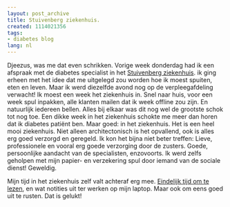 ```yaml
---
layout: post_archive
title: Stuivenberg ziekenhuis.
created: 1114021356
tags:
- diabetes blog
lang: nl
---
```

Djeezus, was me dat even schrikken. Vorige week donderdag had ik een afspraak met de diabetes specialist in het [Stuivenberg ziekenhuis](http://ocmw.antwerpen.be/acza/st/st_index_geschiedenis.htm). ik ging erheen met het idee dat me uitgelegd zou worden hoe ik moest spuiten, eten en leven. Maar ik werd diezelfde avond nog op de verpleegafdeling verwacht! Ik moest een week het ziekenhuis in. <!--break-->Snel naar huis, voor een week spul inpakken, alle klanten mailen dat ik week offline zou zijn. En natuurlijk iedereen bellen. Alles bij elkaar was dit nog wel de grootste schok tot nog toe. Een dikke week in het ziekenhuis schokte me meer dan horen dat ik diabetes patiënt ben. Maar goed: in het ziekenhuis. Het is een heel mooi ziekenhuis. Niet alleen architectonisch is het opvallend, ook is alles erg goed verzorgd en geregeld. Ik kon het bijna niet beter treffen: Lieve, professionele en vooral erg goede verzorging door de zusters. Goede, persoonlijke aandacht van de specialisten, enzovoorts. Ik werd zelfs geholpen met mijn papier- en verzekering spul door iemand van de sociale dienst! Geweldig.

Mijn tijd in het ziekenhuis zelf valt achteraf erg mee. [Eindelijk tijd om te lezen](http://www.nl.bol.com/is-bin/INTERSHOP.enfinity/eCS/Store/nl/-/EUR/BOL_DisplayProductInformation-Start;sid=QiRALykNDEFAPWtr7Gt-GMnVrZ7moYuL70M=?BOL_OWNER_ID=1001004001952236&Section=BOOK&lgl=1&plid=&lgl_BOL_OWNER_ID=1), en wat notities uit ter werken op mijn laptop. Maar ook om eens goed uit te rusten. Dat is gelukt!
